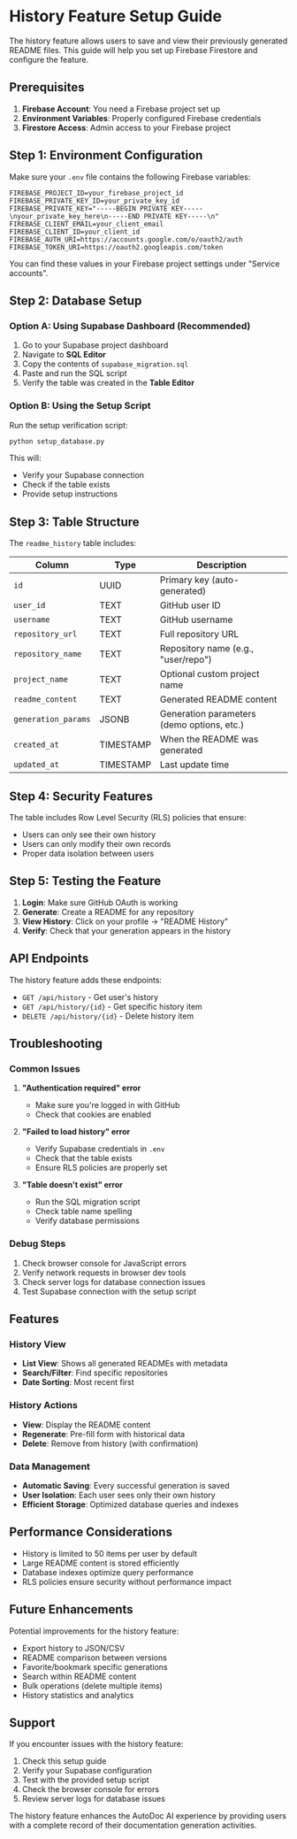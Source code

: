 # History Feature Setup Guide

The history feature allows users to save and view their previously generated README files. This guide will help you set up Firebase Firestore and configure the feature.

## Prerequisites

1. **Firebase Account**: You need a Firebase project set up
2. **Environment Variables**: Properly configured Firebase credentials
3. **Firestore Access**: Admin access to your Firebase project

## Step 1: Environment Configuration

Make sure your `.env` file contains the following Firebase variables:

```env
FIREBASE_PROJECT_ID=your_firebase_project_id
FIREBASE_PRIVATE_KEY_ID=your_private_key_id
FIREBASE_PRIVATE_KEY="-----BEGIN PRIVATE KEY-----\nyour_private_key_here\n-----END PRIVATE KEY-----\n"
FIREBASE_CLIENT_EMAIL=your_client_email
FIREBASE_CLIENT_ID=your_client_id
FIREBASE_AUTH_URI=https://accounts.google.com/o/oauth2/auth
FIREBASE_TOKEN_URI=https://oauth2.googleapis.com/token
```

You can find these values in your Firebase project settings under "Service accounts".

## Step 2: Database Setup

### Option A: Using Supabase Dashboard (Recommended)

1. Go to your Supabase project dashboard
2. Navigate to **SQL Editor**
3. Copy the contents of `supabase_migration.sql`
4. Paste and run the SQL script
5. Verify the table was created in the **Table Editor**

### Option B: Using the Setup Script

Run the setup verification script:

```bash
python setup_database.py
```

This will:

- Verify your Supabase connection
- Check if the table exists
- Provide setup instructions

## Step 3: Table Structure

The `readme_history` table includes:

| Column              | Type      | Description                                |
| ------------------- | --------- | ------------------------------------------ |
| `id`                | UUID      | Primary key (auto-generated)               |
| `user_id`           | TEXT      | GitHub user ID                             |
| `username`          | TEXT      | GitHub username                            |
| `repository_url`    | TEXT      | Full repository URL                        |
| `repository_name`   | TEXT      | Repository name (e.g., "user/repo")        |
| `project_name`      | TEXT      | Optional custom project name               |
| `readme_content`    | TEXT      | Generated README content                   |
| `generation_params` | JSONB     | Generation parameters (demo options, etc.) |
| `created_at`        | TIMESTAMP | When the README was generated              |
| `updated_at`        | TIMESTAMP | Last update time                           |

## Step 4: Security Features

The table includes Row Level Security (RLS) policies that ensure:

- Users can only see their own history
- Users can only modify their own records
- Proper data isolation between users

## Step 5: Testing the Feature

1. **Login**: Make sure GitHub OAuth is working
2. **Generate**: Create a README for any repository
3. **View History**: Click on your profile → "README History"
4. **Verify**: Check that your generation appears in the history

## API Endpoints

The history feature adds these endpoints:

- `GET /api/history` - Get user's history
- `GET /api/history/{id}` - Get specific history item
- `DELETE /api/history/{id}` - Delete history item

## Troubleshooting

### Common Issues

1. **"Authentication required" error**

   - Make sure you're logged in with GitHub
   - Check that cookies are enabled

2. **"Failed to load history" error**

   - Verify Supabase credentials in `.env`
   - Check that the table exists
   - Ensure RLS policies are properly set

3. **"Table doesn't exist" error**
   - Run the SQL migration script
   - Check table name spelling
   - Verify database permissions

### Debug Steps

1. Check browser console for JavaScript errors
2. Verify network requests in browser dev tools
3. Check server logs for database connection issues
4. Test Supabase connection with the setup script

## Features

### History View

- **List View**: Shows all generated READMEs with metadata
- **Search/Filter**: Find specific repositories
- **Date Sorting**: Most recent first

### History Actions

- **View**: Display the README content
- **Regenerate**: Pre-fill form with historical data
- **Delete**: Remove from history (with confirmation)

### Data Management

- **Automatic Saving**: Every successful generation is saved
- **User Isolation**: Each user sees only their own history
- **Efficient Storage**: Optimized database queries and indexes

## Performance Considerations

- History is limited to 50 items per user by default
- Large README content is stored efficiently
- Database indexes optimize query performance
- RLS policies ensure security without performance impact

## Future Enhancements

Potential improvements for the history feature:

- Export history to JSON/CSV
- README comparison between versions
- Favorite/bookmark specific generations
- Search within README content
- Bulk operations (delete multiple items)
- History statistics and analytics

## Support

If you encounter issues with the history feature:

1. Check this setup guide
2. Verify your Supabase configuration
3. Test with the provided setup script
4. Check the browser console for errors
5. Review server logs for database issues

The history feature enhances the AutoDoc AI experience by providing users with a complete record of their documentation generation activities.
